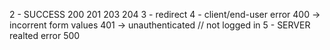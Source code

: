 <!-- Crud operations  in database
    create
    read
    update
    delete
 -->

<!-- Reqeust methods 
    GET  - read
    POST - crate
    PUT/PATCH - update
    DELETE 

    
    OPTIONS  // backend/server is checking if our browser has perssion to access api or not
-->

<!-- STATUS CODES -->
2  - SUCCESS
    200
    201
    203
    204
3 - redirect
4  - client/end-user error
    400 -> incorrent form values
    401 -> unauthenticated // not logged in 
5 - SERVER realted error
    500